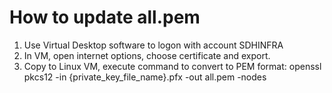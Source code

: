 # How to update all.pem

1. Use Virtual Desktop software to logon with account SDHINFRA
2. In VM, open internet options, choose certificate and export.
3. Copy to Linux VM, execute command to convert to PEM format:
openssl pkcs12 -in {private_key_file_name}.pfx -out all.pem -nodes


